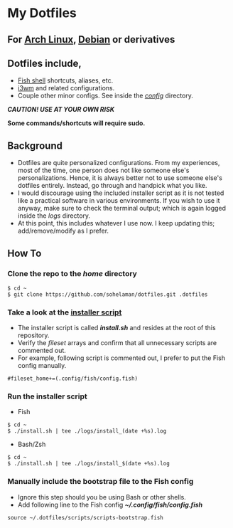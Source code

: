 
# My Dotfiles

## For [Arch Linux](https://www.archlinux.org/), [Debian](https://www.debian.org/) or derivatives
## Dotfiles include,
- [Fish shell](http://fishshell.com/) shortcuts, aliases, etc.
- [i3wm](https://i3wm.org/) and related configurations.
- Couple other minor configs. See inside the [*config*](https://github.com/sohelaman/dotfiles/tree/master/configs) directory.

***CAUTION! USE AT YOUR OWN RISK***

**Some commands/shortcuts will require sudo.**

## Background
- Dotfiles are quite personalized configurations. From my experiences, most of the time, one person does not like someone else's personalizations. Hence, it is always better not to use someone else's dotfiles entirely. Instead, go through and handpick what you like.
- I would discourage using the included installer script as it is not tested like a practical software in various environments. If you wish to use it anyway, make sure to check the terminal output; which is again logged inside the *logs* directory.
- At this point, this includes whatever I use now. I keep updating this; add/remove/modify as I prefer.

## How To

### Clone the repo to the *home* directory
```shell
$ cd ~
$ git clone https://github.com/sohelaman/dotfiles.git .dotfiles
```

### Take a look at the [installer script](install.sh)
- The installer script is called ***install.sh*** and resides at the root of this repository.
- Verify the *fileset* arrays and confirm that all unnecessary scripts are commented out.
- For example, following script is commented out, I prefer to put the Fish config manually.
```shell
#fileset_home+=(.config/fish/config.fish)
```

### Run the installer script
- Fish
```shell
$ cd ~
$ ./install.sh | tee ./logs/install_(date +%s).log
```
- Bash/Zsh
```shell
$ cd ~
$ ./install.sh | tee ./logs/install_$(date +%s).log
```

### Manually include the bootstrap file to the Fish config
- Ignore this step should you be using Bash or other shells.
- Add following line to the Fish config ***~/.config/fish/config.fish***
```
source ~/.dotfiles/scripts/scripts-bootstrap.fish
```
